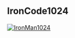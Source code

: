 ## IronCode1024

[![IronMan1024](https://github-readme-stats.vercel.app/api?username=IronMan1024&show_icons=true&theme=radical)](https://github.com/IronMan1024)


<!--
- 🔭 I’m currently working on ...
- 🌱 I’m currently learning ...
- 👯 I’m looking to collaborate on ...
- 🤔 I’m looking for help with ...
- 💬 Ask me about ...
- 📫 How to reach me: ...
- 😄 Pronouns: ...
- ⚡ Fun fact: ...


[![wupeixuan github stats](https://github-readme-stats.vercel.app/api?username=wupeixuan)](//www.tianheyu.top)
-->
